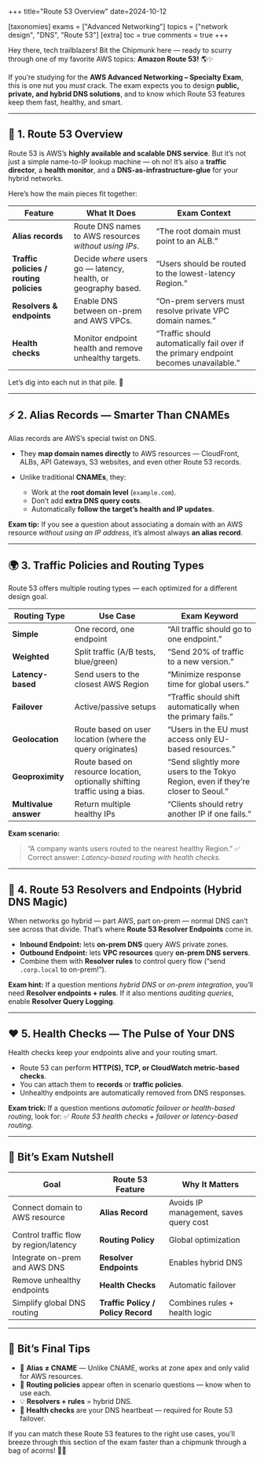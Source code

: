 +++
title="Route 53 Overview"
date=2024-10-12

[taxonomies]
exams = ["Advanced Networking"]
topics = ["network design", "DNS", "Route 53"]
[extra]
toc = true
comments = true
+++

Hey there, tech trailblazers! Bit the Chipmunk here — ready to scurry through one of my favorite AWS topics: **Amazon Route 53!** 🌎✨

If you’re studying for the **AWS Advanced Networking – Specialty Exam**, this is one nut you *must* crack. The exam expects you to design **public, private, and hybrid DNS solutions**, and to know which Route 53 features keep them fast, healthy, and smart.

<!--more-->

---

## 🧭 1. Route 53 Overview

Route 53 is AWS’s **highly available and scalable DNS service**. But it’s not just a simple name-to-IP lookup machine — oh no! It’s also a **traffic director**, a **health monitor**, and a **DNS-as-infrastructure-glue** for your hybrid networks.

Here’s how the main pieces fit together:

| Feature                                 | What It Does                                                   | Exam Context                                                 |
| --------------------------------------- | -------------------------------------------------------------- | ------------------------------------------------------------ |
| **Alias records**                       | Route DNS names to AWS resources *without using IPs*.          | “The root domain must point to an ALB.”       |
| **Traffic policies / routing policies** | Decide *where* users go — latency, health, or geography based. | “Users should be routed to the lowest-latency Region.” |
| **Resolvers & endpoints**               | Enable DNS between on-prem and AWS VPCs.                       | “On-prem servers must resolve private VPC domain names.”             |
| **Health checks**                       | Monitor endpoint health and remove unhealthy targets.          | “Traffic should automatically fail over if the primary endpoint becomes unavailable.”                  |

Let’s dig into each nut in that pile. 🌰

---

## ⚡ 2. Alias Records — Smarter Than CNAMEs

Alias records are AWS’s special twist on DNS.

* They **map domain names directly** to AWS resources — CloudFront, ALBs, API Gateways, S3 websites, and even other Route 53 records.
* Unlike traditional **CNAMEs**, they:

  * Work at the **root domain level** (`example.com`).
  * Don’t add **extra DNS query costs**.
  * Automatically **follow the target’s health and IP updates**.

**Exam tip:**
If you see a question about associating a domain with an AWS resource *without using an IP address*, it’s almost always **an alias record**.

---

## 🌍 3. Traffic Policies and Routing Types

Route 53 offers multiple routing types — each optimized for a different design goal.

| Routing Type          | Use Case                              | Exam Keyword                        |
| ----------------------| ------------------------------------- | ----------------------------------- |
| **Simple**            | One record, one endpoint              | “All traffic should go to one endpoint.” |
| **Weighted**          | Split traffic (A/B tests, blue/green) | “Send 20% of traffic to a new version.” |
| **Latency-based**     | Send users to the closest AWS Region  | “Minimize response time for global users.” |
| **Failover**          | Active/passive setups                 | “Traffic should shift automatically when the primary fails.” |
| **Geolocation**       | Route based on user location (where the query originates) | “Users in the EU must access only EU-based resources.” |
| **Geoproximity**      | Route based on resource location, optionally shifting traffic using a bias. | “Send slightly more users to the Tokyo Region, even if they’re closer to Seoul.” |
| **Multivalue answer** | Return multiple healthy IPs           | “Clients should retry another IP if one fails.” |

**Exam scenario:**

> “A company wants users routed to the nearest healthy Region.”
> ✅ Correct answer: *Latency-based routing with health checks.*

---

## 🧩 4. Route 53 Resolvers and Endpoints (Hybrid DNS Magic)

When networks go hybrid — part AWS, part on-prem — normal DNS can’t see across that divide. That’s where **Route 53 Resolver Endpoints** come in.

* **Inbound Endpoint:** lets **on-prem DNS** query AWS private zones.
* **Outbound Endpoint:** lets **VPC resources** query **on-prem DNS servers**.
* Combine them with **Resolver rules** to control query flow (“send `.corp.local` to on-prem!”).

**Exam hint:**
If a question mentions *hybrid DNS* or *on-prem integration*, you’ll need **Resolver endpoints + rules**.
If it also mentions *auditing queries*, enable **Resolver Query Logging**.

---

## ❤️ 5. Health Checks — The Pulse of Your DNS

Health checks keep your endpoints alive and your routing smart.

* Route 53 can perform **HTTP(S), TCP, or CloudWatch metric-based checks**.
* You can attach them to **records** or **traffic policies**.
* Unhealthy endpoints are automatically removed from DNS responses.

**Exam trick:**
If a question mentions *automatic failover or health-based routing*, look for:
✅ *Route 53 health checks + failover or latency-based routing.*

---

## 🧠 Bit’s Exam Nutshell

| Goal                                   | Route 53 Feature                   | Why It Matters                         |
| -------------------------------------- | ---------------------------------- | -------------------------------------- |
| Connect domain to AWS resource         | **Alias Record**                   | Avoids IP management, saves query cost |
| Control traffic flow by region/latency | **Routing Policy**                 | Global optimization                    |
| Integrate on-prem and AWS DNS          | **Resolver Endpoints**             | Enables hybrid DNS                     |
| Remove unhealthy endpoints             | **Health Checks**                  | Automatic failover                     |
| Simplify global DNS routing            | **Traffic Policy / Policy Record** | Combines rules + health logic          |

---

## 🎯 Bit’s Final Tips

* 🧩 **Alias ≠ CNAME** — Unlike CNAME, works at zone apex and only valid for AWS resources.
* 🧭 **Routing policies** appear often in scenario questions — know when to use each.
* 💡 **Resolvers + rules** = hybrid DNS.
* 💖 **Health checks** are your DNS heartbeat — required for Route 53 failover.

If you can match these Route 53 features to the right use cases, you’ll breeze through this section of the exam faster than a chipmunk through a bag of acorns! 🌰🚀
